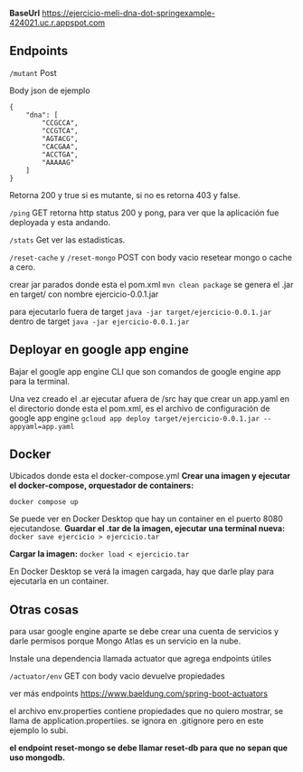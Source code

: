 **BaseUrl** https://ejercicio-meli-dna-dot-springexample-424021.uc.r.appspot.com

## Endpoints

```/mutant``` Post

Body json de ejemplo

```
{
    "dna": [
        "CCGCCA",
        "CCGTCA",
        "AGTACG",
        "CACGAA",
        "ACCTGA",
        "AAAAAG"
    ]
}
```
Retorna 200 y true si es mutante, si no es retorna 403 y false.

```/ping``` GET  retorna http status 200 y pong, para ver que la aplicación fue deployada y esta andando.

 ```/stats``` Get ver las estadisticas.

```/reset-cache``` y ```/reset-mongo``` POST con body vacio resetear mongo o cache a cero.

crear jar parados donde esta el pom.xml ```mvn clean package```
se genera el .jar en target/
con nombre ejercicio-0.0.1.jar

para ejecutarlo fuera de target ```java -jar target/ejercicio-0.0.1.jar```
dentro de target ```java -jar ejercicio-0.0.1.jar```

## Deployar en google app engine

Bajar el google app engine CLI que son comandos de google engine app para la terminal.

Una vez creado el .ar ejecutar afuera de /src
hay que crear un app.yaml en el directorio donde esta el pom.xml, es el archivo de configuración de google app engine
 ```gcloud app deploy target/ejercicio-0.0.1.jar --appyaml=app.yaml```

## Docker

Ubicados donde esta el docker-compose.yml
**Crear una imagen y ejecutar el docker-compose, orquestador de containers:**

 ```docker compose up```

 Se puede ver en Docker Desktop que hay un container en el puerto 8080 ejecutandose.
 **Guardar el .tar de la imagen, ejecutar una terminal nueva:**
 ```docker save ejercicio > ejercicio.tar```

**Cargar la imagen:**
 ```docker load < ejercicio.tar```

 En Docker Desktop se verá la imagen cargada, hay que darle play para ejecutarla en un container.
 
 ## Otras cosas

para usar google engine aparte se debe crear una cuenta de servicios y darle permisos porque Mongo Atlas es un servicio en la nube.

 Instale una dependencia llamada actuator que agrega endpoints útiles
 
```/actuator/env``` GET con body vacio devuelve propiedades

ver más endpoints
https://www.baeldung.com/spring-boot-actuators
 

el archivo env.properties contiene propiedades que no quiero mostrar, se llama de application.propertiies.
se ignora en .gitignore pero en este ejemplo lo subi.

**el endpoint reset-mongo se debe llamar reset-db para que no sepan que uso mongodb.**
